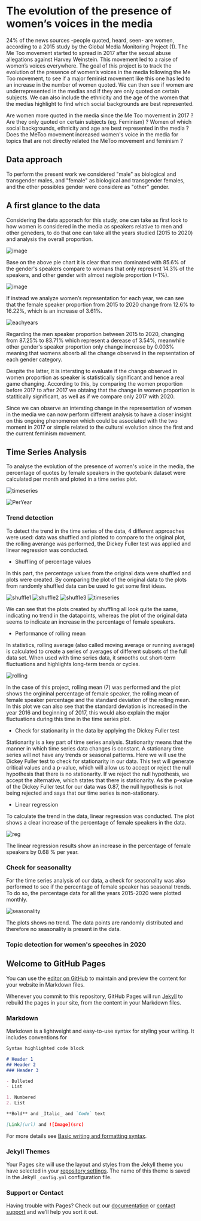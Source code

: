 
# The evolution of the presence of women’s voices in the media

24% of the news sources -people quoted, heard, seen- are women, according to a 2015 study by the Global Media Monitoring Project (1).
The Me Too movement started to spread in 2017 after the sexual abuse allegations against Harvey Weinstein. This movement led to a raise of women’s voices everywhere.
The goal of this project is to track the evolution of the presence of women’s voices in the media following the Me Too movement, to see if a major feminist movement like this one has led to an increase in the number of women quoted. We can then see if women are underrepresented in the medias and if they are only quoted on certain subjects. We can also include the ethnicity and the age of the women that the medias highlight to find which social backgrounds are best represented.

Are women more quoted in the media since the Me Too movement in 2017 ? Are they only quoted on certain subjects (eg. Feminism) ? Women of which social backgrounds, ethnicity and age are best represented in the media ? Does the MeToo movement increased women's voice in the media for topics that are not directly related the MeToo movement and feminism ?

## Data approach 

To perform the present work we considered "male" as biological and transgender males, and "female" as biological and transgender females, and the other possibles gender  were considere as "other" gender. 

## A first glance to the data

Considering the data apporach for this study, one can take as first look to how women is considered in the media as speakers relative to men and other geneders, to do that one can take all the years studied (2015 to 2020) and analysis the overall proportion. 

![image](https://user-images.githubusercontent.com/91272237/146225019-7ef98f47-adab-4d9e-820b-6942ddc9789d.png)

Base on the above pie chart it is clear that men dominated with 85.6% of the gender's speakers compare to womans that only represent 14.3% of the speakers, and other gender with almost negible proportion (<1%).

![image](https://user-images.githubusercontent.com/91272237/146229279-5de6300a-e1be-4b49-8298-cafda2cbcc73.png)

If instead we analyze women’s representation for each year, we can see that the female speaker proportion from 2015 to 2020 change from 12.6% to 16.22%, which is an increase of 3.61%. 

![eachyears](https://user-images.githubusercontent.com/91272237/146222509-d69f2460-32cd-4b87-b5b2-731be6f35123.png)

Regarding the men speaker proportion between 2015 to 2020, changing from 87.25% to	 83.71% which represent a derease of 3.54%, meanwhile other gender's speaker proportion only change increase by 0.003% meaning that womens abosrb all the change observed in the repsentation of each gender category. 

Despite the latter, it is intersting to evaluate if the change observed in women proportion as speaker is statistically significant and hence a real game changing. According to this, by comparing the women proportion before 2017 to after 2017 we obtaing that the change in women proportion is statitically significant, as well as if we compare only 2017 with 2020. 

Since we can observe an intersting change in the representation of women in the media we can now perform different analysis to have a closer insight on this ongoing phenomenon which could be associated with the two moment in 2017 or simple related to the cultural evolution since the first and the current feminism movement. 

## Time Series Analysis

To analyse the evolution of the presence of women's voice in the media, the percentage of quotes by female speakers in the quotebank dataset were calculated per month and ploted in a time series plot. 

![timeseries](https://user-images.githubusercontent.com/91726001/146341654-82347c16-40e4-488f-9cfe-77036315b76d.png)

![PerYear](https://user-images.githubusercontent.com/91272237/146222922-514ffc7c-0f09-4e05-ab61-1c36bbda28e1.png)

### Trend detection

To detect the trend in the time series of the data, 4 different approaches were used: data was shuffled and plotted to compare to the original plot, the rolling averange was performed, the Dickey Fuller test was applied and linear regression was conducted. 

- Shuffling of percentage values

In this part, the percentage values from the original data were shuffled and plots were created. By comparing the plot of the original data to the plots from randomly shuffled data can be used to get some first ideas.  

![shuffle1](https://user-images.githubusercontent.com/91726001/146341320-fb574c4a-2c92-4f88-ba2b-731b3421774b.png)
![shuffle2](https://user-images.githubusercontent.com/91726001/146341284-61eba204-5580-4f16-a3ff-8396eea9fc7f.png)
![shuffle3](https://user-images.githubusercontent.com/91726001/146341128-0f9fa9bc-10d9-42cf-aeec-7cf8602de5f8.png)
![timeseries](https://user-images.githubusercontent.com/91726001/146341403-908bd45b-111c-41cd-8223-669558992493.png)

          
We can see that the plots created by shuffling all look quite the same, indicating no trend in the datapoints, whereas the plot of the original data seems to indicate an increase in the percentage of female speakers.  

- Performance of rolling mean 

In statistics, rolling average (also called moving average or running average) is calculated to create a series of averages of different subsets of the full data set. When used with time series data, it smooths out short-term fluctuations and highlights long-term trends or cycles. 

![rolling](https://user-images.githubusercontent.com/91726001/146338375-abb3a593-a36d-4559-a1eb-d17a36724cfb.png)

In the case of this project, rolling mean (7) was performed and the plot shows the orgininal percentage of female speaker, the rolling mean of female speaker percentage and the standard deviation of the rolling mean. In this plot we can also see that the standard deviation is increased in the year 2016 and beginning of 2017, this would also explain the major fluctuations during this time in the time series plot. 

- Check for stationarity in the data by applying the Dickey Fuller test

Stationarity is a key part of time series analysis. Stationarity means that the manner in which time series data changes is constant. A stationary time series will not have any trends or seasonal patterns. Here we will use the Dickey Fuller test to check for stationarity in our data. This test will generate critical values and a p-value, which will allow us to accept or reject the null hypothesis that there is no stationarity. If we reject the null hypothesis, we accept the alternative, which states that there is stationarity. As the p-value of the Dickey Fuller test for our data was 0.87, the null hypothesis is not being rejected and says that our time series is non-stationary. 

- Linear regression

To calculate the trend in the data, linear regression was conducted. The plot shows a clear increase of the percentage of female speakers in the data.  

![reg](https://user-images.githubusercontent.com/91726001/146344228-d7ee567b-7405-49f4-9140-0f1e5bab5286.png)

The linear regression results show an increase in the percentage of female speakers by 0.68 % per year.

### Check for seasonality

For the time series analysis of our data, a check for seasonality was also performed to see if the percentage of female speaker has seasonal trends. To do so, the percentage data for all the years 2015-2020 were plotted monthly. 

![seasonality](https://user-images.githubusercontent.com/91726001/146344280-5cf7eb3a-bc53-4bf6-bfae-4751fb554df6.png)

The plots shows no trend. The data points are randomly distributed and therefore no seasonality is present in the data. 

### Topic detection for women's speeches in 2020




## Welcome to GitHub Pages

You can use the [editor on GitHub](https://github.com/LucieCastella2/ADA-Data-Story/edit/gh-pages/index.md) to maintain and preview the content for your website in Markdown files.

Whenever you commit to this repository, GitHub Pages will run [Jekyll](https://jekyllrb.com/) to rebuild the pages in your site, from the content in your Markdown files.

### Markdown

Markdown is a lightweight and easy-to-use syntax for styling your writing. It includes conventions for

```markdown
Syntax highlighted code block

# Header 1
## Header 2
### Header 3

- Bulleted
- List

1. Numbered
2. List

**Bold** and _Italic_ and `Code` text

[Link](url) and ![Image](src)
```

For more details see [Basic writing and formatting syntax](https://docs.github.com/en/github/writing-on-github/getting-started-with-writing-and-formatting-on-github/basic-writing-and-formatting-syntax).

### Jekyll Themes

Your Pages site will use the layout and styles from the Jekyll theme you have selected in your [repository settings](https://github.com/LucieCastella2/ADA-Data-Story/settings/pages). The name of this theme is saved in the Jekyll `_config.yml` configuration file.

### Support or Contact

Having trouble with Pages? Check out our [documentation](https://docs.github.com/categories/github-pages-basics/) or [contact support](https://support.github.com/contact) and we’ll help you sort it out.
